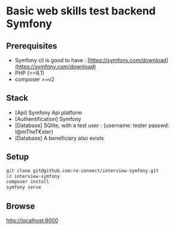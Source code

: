 # Basic web skills test backend Symfony

## Prerequisites

- Symfony cli is good to have : [https://symfony.com/download](https://symfony.com/download)
- PHP (>=8.1)
- composer >=v2

## Stack

- [Api] Symfony Api platform
- [Authentification] Symfony
- [Database] SQlite, with a test user : (username: tester passwd: I@mTheT€ster)
- [Database] A beneficiary also exists

## Setup

```bash
git clone git@github.com:re-connect/interview-symfony.git
cd interview-symfony
composer install
symfony serve
```

## Browse

[http://localhost:8000](http://localhost:8000)
